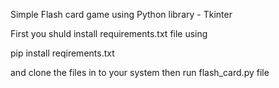 Simple Flash card game using Python library - Tkinter

First you shuld install requirements.txt file using

pip install reqirements.txt

and clone the files in to your system
then run flash_card.py file
